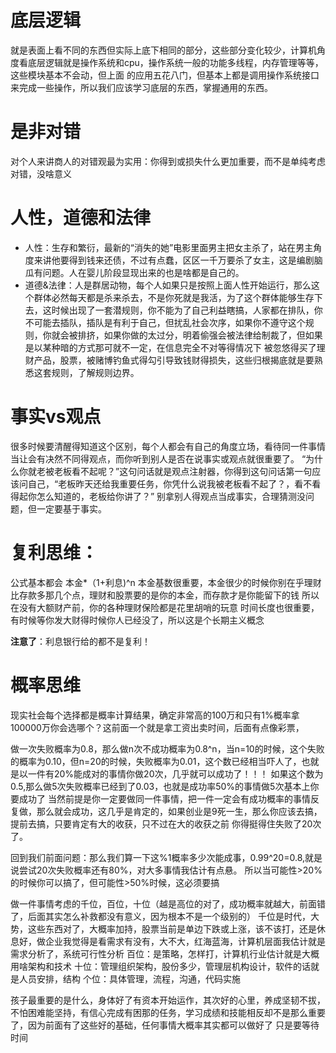 # 底层逻辑
就是表面上看不同的东西但实际上底下相同的部分，这些部分变化较少，计算机角度看底层逻辑就是操作系统和cpu，操作系统一般的功能多线程，内存管理等等，这些模块基本不会动，但上面
的应用五花八门，但基本上都是调用操作系统接口来完成一些操作，所以我们应该学习底层的东西，掌握通用的东西。

# 是非对错
对个人来讲商人的对错观最为实用：你得到或损失什么更加重要，而不是单纯考虑对错，没啥意义

# 人性，道德和法律
- 人性：生存和繁衍，最新的“消失的她”电影里面男主把女主杀了，站在男主角度来讲他要得到钱来还债，不过有点蠢，区区一千万要杀了女主，这是编剧脑瓜有问题。人在婴儿阶段显现出来的也是啥都是自己的。
- 道德&法律：人是群居动物，每个人如果只是按照上面人性开始运行，那么这个群体必然每天都是杀来杀去，不是你死就是我活，为了这个群体能够生存下去，这时候出现了一套潜规则，你不能为了自己利益瞎搞，人家都在排队，你
不可能去插队，插队是有利于自己，但扰乱社会次序，如果你不遵守这个规则，你就会被排挤，如果你做的太过分，明着偷强会被法律给制裁了，但如果是以某种暗的方式那可就不一定，在信息完全不对等得情况下
被忽悠得买了理财产品，股票，被赌博钓鱼式得勾引导致钱财得损失，这些归根揭底就是要熟悉这套规则，了解规则边界。

# 事实vs观点
很多时候要清醒得知道这个区别，每个人都会有自己的角度立场，看待同一件事情当让会有决然不同得观点，而你听到别人是否在说事实或观点就很重要了。
“为什么你就老被老板看不起呢？”这句问话就是观点注射器，你得到这句问话第一句应该问自己，“老板昨天还给我重要任务，你凭什么说我被老板看不起了？，看不看得起你怎么知道的，老板给你讲了？”
别拿别人得观点当成事实，合理猜测没问题，但一定要基于事实。

# 复利思维：
公式基本都会
本金*（1+利息)^n
本金基数很重要，本金很少的时候你别在乎理财比存款多那几个点，理财和股票要的是你的本金，而存款才是你能留下的钱
所以在没有大额财产前，你的各种理财保险都是花里胡哨的玩意
时间长度也很重要，有时候等你发大财得时候你人已经没了，所以这是个长期主义概念

**注意了**：利息银行给的都不是复利！

# 概率思维
现实社会每个选择都是概率计算结果，确定非常高的100万和只有1%概率拿100000万你会选哪个？这前面一个就是拿工资出卖时间，后面有点像彩票，

做一次失败概率为0.8，那么做n次不成功概率为0.8^n，当n=10的时候，这个失败的概率为0.10，但n=20的时候，失败概率为0.01，这个数已经相当吓人了，也就是以一件有20%能成对的事情你做20次，几乎就可以成功了！！！
如果这个数为0.5,那么做5次失败概率已经到了0.03，也就是成功率50%的事情做5次基本上你要成功了
当然前提是你一定要做同一件事情，把一件一定会有成功概率的事情反复做，那么就会成功，这几乎是肯定的，如果创业是9死一生，那么你应该去搞，提前去搞，只要肯定有大的收获，只不过在大的收获之前
你得挺得住失败了20次了。

回到我们前面问题：那么我们算一下这%1概率多少次能成事，0.99^20=0.8,就是说尝试20次失败概率还有80%，对大多事情我估计有点悬。
所以当可能性>20%的时候你可以搞了，但可能性>50%时候，这必须要搞

做一件事情考虑的千位，百位，十位（越是高位的对了，成功概率就越大，前面错了，后面其实怎么补救都没有意义，因为根本不是一个级别的）
千位是时代，大势，这些东西对了，大概率加持，股票当前是单边下跌或上涨，该不该打，还是休息好，做企业我觉得是看需求有没有，大不大，红海蓝海，计算机层面我估计就是需求分析了，系统可行性分析
百位：是策略，怎样打，计算机行业估计就是大概用啥架构和技术
十位：管理组织架构，股份多少，管理层机构设计，软件的话就是人员安排，结构
个位：具体管理，流程，沟通，代码实施

孩子最重要的是什么，身体好了有资本开始运作，其次好的心里，养成坚韧不拔，不怕困难能坚持，有信心完成有困那的任务，学习成绩和技能相反却不是那么重要了，因为前面有了这些好的基础，任何事情大概率其实都可以做好了
只是要等待时间
